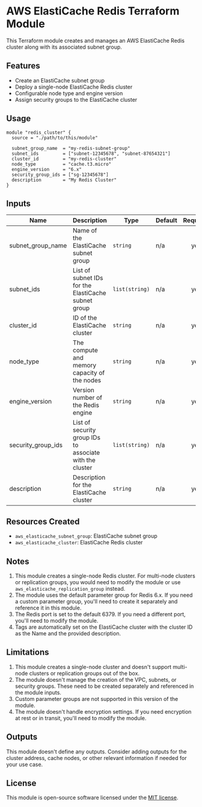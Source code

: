 # AWS ElastiCache Redis Terraform Module

This Terraform module creates and manages an AWS ElastiCache Redis cluster along with its associated subnet group.

## Features

- Create an ElastiCache subnet group
- Deploy a single-node ElastiCache Redis cluster
- Configurable node type and engine version
- Assign security groups to the ElastiCache cluster

## Usage

```hcl
module "redis_cluster" {
  source = "./path/to/this/module"

  subnet_group_name  = "my-redis-subnet-group"
  subnet_ids         = ["subnet-12345678", "subnet-87654321"]
  cluster_id         = "my-redis-cluster"
  node_type          = "cache.t3.micro"
  engine_version     = "6.x"
  security_group_ids = ["sg-12345678"]
  description        = "My Redis Cluster"
}
```

## Inputs

| Name | Description | Type | Default | Required |
|------|-------------|------|---------|:--------:|
| subnet_group_name | Name of the ElastiCache subnet group | `string` | n/a | yes |
| subnet_ids | List of subnet IDs for the ElastiCache subnet group | `list(string)` | n/a | yes |
| cluster_id | ID of the ElastiCache cluster | `string` | n/a | yes |
| node_type | The compute and memory capacity of the nodes | `string` | n/a | yes |
| engine_version | Version number of the Redis engine | `string` | n/a | yes |
| security_group_ids | List of security group IDs to associate with the cluster | `list(string)` | n/a | yes |
| description | Description for the ElastiCache cluster | `string` | n/a | yes |

## Resources Created

- `aws_elasticache_subnet_group`: ElastiCache subnet group
- `aws_elasticache_cluster`: ElastiCache Redis cluster

## Notes

1. This module creates a single-node Redis cluster. For multi-node clusters or replication groups, you would need to modify the module or use `aws_elasticache_replication_group` instead.
2. The module uses the default parameter group for Redis 6.x. If you need a custom parameter group, you'll need to create it separately and reference it in this module.
3. The Redis port is set to the default 6379. If you need a different port, you'll need to modify the module.
4. Tags are automatically set on the ElastiCache cluster with the cluster ID as the Name and the provided description.

## Limitations

1. This module creates a single-node cluster and doesn't support multi-node clusters or replication groups out of the box.
2. The module doesn't manage the creation of the VPC, subnets, or security groups. These need to be created separately and referenced in the module inputs.
3. Custom parameter groups are not supported in this version of the module.
4. The module doesn't handle encryption settings. If you need encryption at rest or in transit, you'll need to modify the module.

## Outputs

This module doesn't define any outputs. Consider adding outputs for the cluster address, cache nodes, or other relevant information if needed for your use case.

## License

This module is open-source software licensed under the [MIT license](https://opensource.org/licenses/MIT).